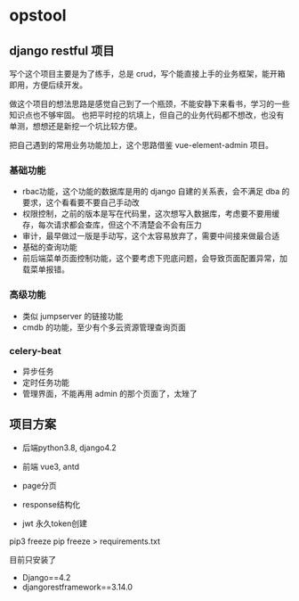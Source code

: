 # opstool
## django restful 项目

写个这个项目主要是为了练手，总是 crud，写个能直接上手的业务框架，能开箱即用，方便后续开发。

做这个项目的想法思路是感觉自己到了一个瓶颈，不能安静下来看书，学习的一些知识点也不够牢固。
也把平时挖的坑填上，但自己的业务代码都不想改，也没有单测，想想还是新挖一个坑比较方便。

把自己遇到的常用业务功能加上，这个思路借鉴 vue-element-admin 项目。


### 基础功能
- rbac功能，这个功能的数据库是用的 django 自建的关系表，会不满足 dba 的要求，这个看看要不要自己手动改
- 权限控制，之前的版本是写在代码里，这次想写入数据库，考虑要不要用缓存，每次请求都会查库，但这个不清楚会不会有压力
- 审计，最早做过一版是手动写，这个太容易放弃了，需要中间接来做最合适
- 基础的查询功能
- 前后端菜单页面控制功能，这个要考虑下兜底问题，会导致页面配置异常，加载菜单报错。

### 高级功能
- 类似 jumpserver 的链接功能
- cmdb 的功能，至少有个多云资源管理查询页面

### celery-beat
- 异步任务
- 定时任务功能
- 管理界面，不能再用 admin 的那个页面了，太矬了


## 项目方案
- 后端python3.8, django4.2
- 前端 vue3, antd

- page分页
- response结构化
- jwt 永久token创建

pip3 freeze pip freeze > requirements.txt

目前只安装了
- Django==4.2
- djangorestframework==3.14.0